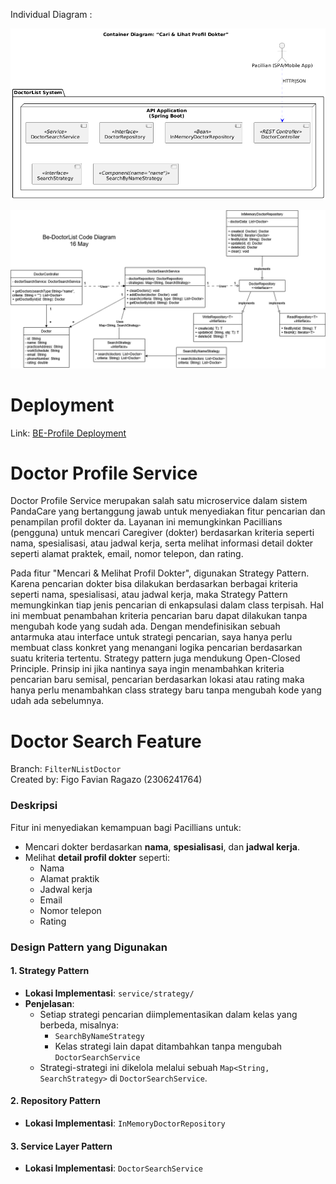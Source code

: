 

Individual Diagram :

![alt text](image.png)

![alt text](<be-doctorlist code & component diagram-Code Diagram.drawio.png>)



# Deployment

Link: [BE-Profile Deployment](http://34.225.152.182/)

# Doctor Profile Service

Doctor Profile Service merupakan salah satu microservice dalam sistem PandaCare yang bertanggung jawab untuk menyediakan fitur pencarian dan penampilan profil dokter da. Layanan ini memungkinkan Pacillians (pengguna) untuk mencari  Caregiver (dokter) berdasarkan kriteria seperti nama, spesialisasi, atau jadwal kerja, serta melihat informasi detail dokter seperti alamat praktek, email, nomor telepon, dan rating.

Pada fitur "Mencari & Melihat Profil Dokter", digunakan Strategy Pattern. Karena pencarian dokter bisa dilakukan berdasarkan berbagai kriteria seperti nama, spesialisasi, atau jadwal kerja, maka Strategy Pattern memungkinkan tiap jenis pencarian di enkapsulasi dalam class terpisah. Hal ini membuat penambahan kriteria pencarian baru dapat dilakukan tanpa mengubah kode yang sudah ada. Dengan mendefinisikan sebuah antarmuka atau interface untuk strategi pencarian, saya hanya perlu membuat class konkret yang menangani logika pencarian berdasarkan suatu kriteria tertentu. Strategy pattern juga mendukung Open-Closed Principle. Prinsip ini jika nantinya saya ingin menambahkan kriteria pencarian baru semisal, pencarian berdasarkan lokasi atau rating maka hanya perlu menambahkan class strategy baru tanpa mengubah kode yang udah ada sebelumnya.

# Doctor Search Feature  
Branch: `FilterNListDoctor`  
Created by: Figo Favian Ragazo (2306241764)  

### Deskripsi  
Fitur ini menyediakan kemampuan bagi Pacillians untuk:  
- Mencari dokter berdasarkan **nama**, **spesialisasi**, dan **jadwal kerja**.  
- Melihat **detail profil dokter** seperti:  
  - Nama  
  - Alamat praktik  
  - Jadwal kerja  
  - Email  
  - Nomor telepon  
  - Rating  

### Design Pattern yang Digunakan

#### 1. **Strategy Pattern**  
- **Lokasi Implementasi**: `service/strategy/`  
- **Penjelasan**:  
  - Setiap strategi pencarian diimplementasikan dalam kelas yang berbeda, misalnya:  
    - `SearchByNameStrategy`  
    - Kelas strategi lain dapat ditambahkan tanpa mengubah `DoctorSearchService`  
  - Strategi-strategi ini dikelola melalui sebuah `Map<String, SearchStrategy>` di `DoctorSearchService`.  

#### 2. **Repository Pattern**  
- **Lokasi Implementasi**: `InMemoryDoctorRepository`  

#### 3. **Service Layer Pattern**  
- **Lokasi Implementasi**: `DoctorSearchService`   

